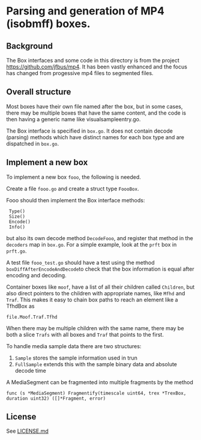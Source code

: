 # Parsing and generation of MP4 (isobmff) boxes.

## Background
The Box interfaces and some code in this directory is from the project https://github.com/jfbus/mp4. It has been vastly enhanced and the focus has changed from progessive mp4 files to segmented files.

## Overall structure
Most boxes have their own file named after the box, but in some cases, there may be multiple boxes that have the same content, and the code is then having a generic name like visualsampleentry.go.


The Box interface is specified in `box.go`. It does not contain decode (parsing) methods which have distinct names for each box type
and are dispatched in `box.go`.


## Implement a new box
To implement a new box `fooo`, the following is needed.

Create a file `fooo.go` and create a struct type `FoooBox`.

Fooo should then implement the Box interface methods:

     Type()
     Size()
     Encode()
     Info()

but also its own decode method `DecodeFooo`, and register that method in the `decoders` map in `box.go`. For a simple example, look at the `prft` box in `prft.go`.

A test file `fooo_test.go` should have a test using the method `boxDiffAfterEncodeAndDecode`to check that the box information is equal after
encoding and decoding.

Container boxes like `moof`, have a list of all their children called `Children`,
but also direct pointers to the children with appropriate names, like `Mfhd`
and `Traf`. This makes it easy to chain box paths to reach an element like a TfhdBox as

    file.Moof.Traf.Tfhd

When there may be multiple children with the same name, there may be both a
slice `Trafs` with all boxes and `Traf` that points to the first.

To handle media sample data there are two structures:

1. `Sample` stores the sample information used in trun
2. `FullSample` extends this with the sample binary data and absolute decode time

A MediaSegment can be fragmented into multiple fragments by the method

    func (s *MediaSegment) Fragmentify(timescale uint64, trex *TrexBox, duration uint32) ([]*Fragment, error)



## License
See [LICENSE.md](LICENSE.md)